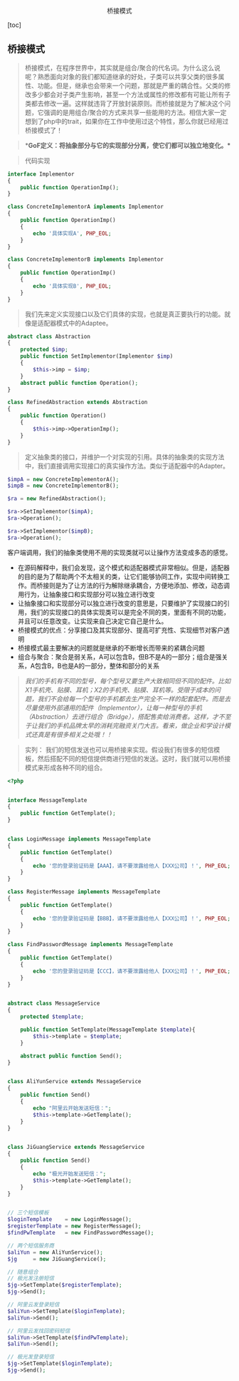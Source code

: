 <center>桥接模式</center>





[toc]







## 桥接模式

> 桥接模式，在程序世界中，其实就是组合/聚合的代名词。为什么这么说呢？熟悉面向对象的我们都知道继承的好处，子类可以共享父类的很多属性、功能。但是，继承也会带来一个问题，那就是严重的耦合性。父类的修改多少都会对子类产生影响，甚至一个方法或属性的修改都有可能让所有子类都去修改一遍。这样就违背了开放封装原则。而桥接就是为了解决这个问题，它强调的是用组合/聚合的方式来共享一些能用的方法。相信大家一定想到了php中的trait，如果你在工作中使用过这个特性，那么你就已经用过桥接模式了！



> ***GoF定义：将抽象部分与它的实现部分分离，使它们都可以独立地变化。\***

> 代码实现

```php
interface Implementor
{
    public function OperationImp();
}

class ConcreteImplementorA implements Implementor
{
    public function OperationImp()
    {
        echo '具体实现A', PHP_EOL;
    }
}

class ConcreteImplementorB implements Implementor
{
    public function OperationImp()
    {
        echo '具体实现B', PHP_EOL;
    }
}
```

> 我们先来定义实现接口以及它们具体的实现，也就是真正要执行的功能。就像是适配器模式中的Adaptee。

```php
abstract class Abstraction
{
    protected $imp;
    public function SetImplementor(Implementor $imp)
    {
        $this->imp = $imp;
    }
    abstract public function Operation();
}

class RefinedAbstraction extends Abstraction
{
    public function Operation()
    {
        $this->imp->OperationImp();
    }
}
```

> 定义抽象类的接口，并维护一个对实现的引用。具体的抽象类的实现方法中，我们直接调用实现接口的真实操作方法。类似于适配器中的Adapter。

```php
$impA = new ConcreteImplementorA();
$impB = new ConcreteImplementorB();

$ra = new RefinedAbstraction();

$ra->SetImplementor($impA);
$ra->Operation();

$ra->SetImplementor($impB);
$ra->Operation();
```

客户端调用，我们的抽象类使用不用的实现类就可以让操作方法变成多态的感觉。

- 在源码解释中，我们会发现，这个模式和适配器模式非常相似。但是，适配器的目的是为了帮助两个不太相关的类，让它们能够协同工作，实现中间转换工作。而桥接则是为了让方法的行为解除继承耦合，方便地添加、修改，动态调用行为，让抽象接口和实现部分可以独立进行改变
- 让抽象接口和实现部分可以独立进行改变的意思是，只要维护了实现接口的引用，我们的实现接口的具体实现类可以是完全不同的类，里面有不同的功能，并且可以任意改变。让实现来自己决定它自己是什么。
- 桥接模式的优点：分享接口及其实现部分、提高可扩充性、实现细节对客户透明
- 桥接模式最主要解决的问题就是继承的不断增长而带来的紧耦合问题
- 组合与聚合：聚合是弱关系，A可以包含B，但B不是A的一部分；组合是强关系，A包含B，B也是A的一部分，整体和部分的关系



> *我们的手机有不同的型号，每个型号又要生产大致相同但不同的配件。比如X1手机壳、贴膜、耳机；X2的手机壳、贴膜、耳机等。受限于成本的问题，我们不会给每一个型号的手机都去生产完全不一样的配套配件。而是去尽量使用外部通用的配件（Implementor），让每一种型号的手机（Abstraction）去进行组合（Bridge），搭配售卖给消费者。这样，才不至于让我们的手机品牌太早的消耗完融资关门大吉。看来，做企业和学设计模式还真是有很多相关之处哦！！*



> 实列： 我们的短信发送也可以用桥接来实现。假设我们有很多的短信模板，然后搭配不同的短信提供商进行短信的发送。这时，我们就可以用桥接模式来形成各种不同的组合。

```php
<?php


interface MessageTemplate
{
    public function GetTemplate();
}


class LoginMessage implements MessageTemplate
{
    public function GetTemplate()
    {
        echo '您的登录验证码是【AAA】，请不要泄露给他人【XXX公司】！', PHP_EOL;
    }
}

class RegisterMessage implements MessageTemplate
{
    public function GetTemplate()
    {
        echo '您的登录验证码是【BBB】，请不要泄露给他人【XXX公司】！', PHP_EOL;
    }
}

class FindPasswordMessage implements MessageTemplate
{
    public function GetTemplate()
    {
        echo '您的登录验证码是【CCC】，请不要泄露给他人【XXX公司】！', PHP_EOL;
    }
}


abstract class MessageService
{
    protected $template;

    public function SetTemplate(MessageTemplate $template){
        $this->template = $template;
    }

    abstract public function Send();
}


class AliYunService extends MessageService
{
    public function Send()
    {
        echo "阿里云开始发送短信：";
        $this->template->GetTemplate();
    }
}


class JiGuangService extends MessageService
{
    public function Send()
    {
        echo "极光开始发送短信：";
        $this->template->GetTemplate();
    }
}


// 三个短信模板
$loginTemplate    = new LoginMessage();
$registerTemplate = new RegisterMessage();
$findPwTemplate   = new FindPasswordMessage();

// 两个短信服务商
$aliYun = new AliYunService();
$jg     = new JiGuangService();

// 随意组合
// 极光发注册短信
$jg->SetTemplate($registerTemplate);
$jg->Send();

// 阿里云发登录短信
$aliYun->SetTemplate($loginTemplate);
$aliYun->Send();

// 阿里云发找回密码短信
$aliYun->SetTemplate($findPwTemplate);
$aliYun->Send();

// 极光发登录短信
$jg->SetTemplate($loginTemplate);
$jg->Send();
```

